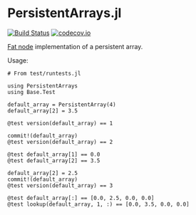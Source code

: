 # PersistentArrays.jl

[![Build Status](https://travis-ci.org/invenia/PersistentArrays.jl.svg?branch=master)](https://travis-ci.org/invenia/PersistentArrays.jl)
[![codecov.io](https://codecov.io/github/invenia/PersistentArrays.jl/coverage.svg?branch=master)](https://codecov.io/github/invenia/PersistentArrays.jl?branch=master)

[Fat node](https://en.wikipedia.org/wiki/Persistent_data_structure) implementation of a persistent array.

Usage:
```
# From test/runtests.jl

using PersistentArrays
using Base.Test

default_array = PersistentArray(4)
default_array[2] = 3.5

@test version(default_array) == 1

commit!(default_array)
@test version(default_array) == 2

@test default_array[1] == 0.0
@test default_array[2] == 3.5

default_array[2] = 2.5
commit!(default_array)
@test version(default_array) == 3

@test default_array[:] == [0.0, 2.5, 0.0, 0.0]
@test lookup(default_array, 1, :) == [0.0, 3.5, 0.0, 0.0]
```
